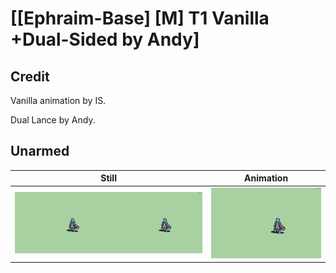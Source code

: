 # [\[Ephraim-Base\] \[M\] T1 Vanilla +Dual-Sided by Andy]

## Credit

Vanilla animation by IS.

Dual Lance by Andy.

## Unarmed

| Still | Animation |
| :---: | :-------: |
| ![Unarmed still](./Unarmed_000.png) | ![Unarmed animation](./Unarmed.gif) |
